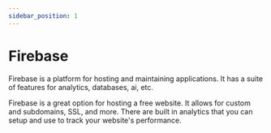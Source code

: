 ```yaml
---
sidebar_position: 1
---
```


# Firebase

Firebase is a platform for hosting and maintaining applications. It has a suite of features for analytics, databases, ai, etc.

Firebase is a great option for hosting a free website. It allows for custom and subdomains, SSL, and more. There are built in analytics that you can setup and use to track your website's performance.
